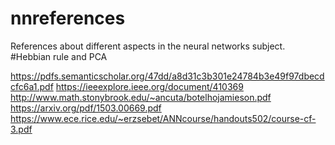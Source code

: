 # nnreferences
References about different aspects in the neural networks subject.
#Hebbian rule and PCA

https://pdfs.semanticscholar.org/47dd/a8d31c3b301e24784b3e49f97dbecdcfc6a1.pdf
https://ieeexplore.ieee.org/document/410369
http://www.math.stonybrook.edu/~ancuta/botelhojamieson.pdf
https://arxiv.org/pdf/1503.00669.pdf
https://www.ece.rice.edu/~erzsebet/ANNcourse/handouts502/course-cf-3.pdf

